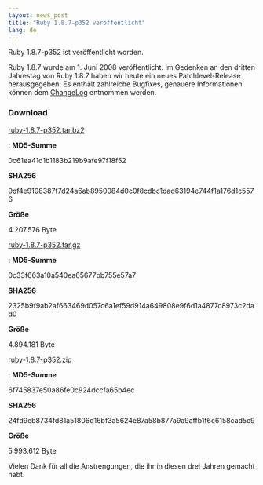 ```yaml
---
layout: news_post
title: "Ruby 1.8.7-p352 veröffentlicht"
lang: de
---
```


Ruby 1.8.7-p352 ist veröffentlicht worden.

Ruby 1.8.7 wurde am 1. Juni 2008 veröffentlicht. Im Gedenken an den
dritten Jahrestag von Ruby 1.8.7 haben wir heute ein neues
Patchlevel-Release herausgegeben. Es enthält zahlreiche Bugfixes,
genauere Informationen können dem [ChangeLog][1] entnommen werden.

### Download

[ruby-1.8.7-p352.tar.bz2][2]

: **MD5-Summe**
  
  0c61ea41d1b1183b219b9afe97f18f52
  
  **SHA256**
  
  9df4e9108387f7d24a6ab8950984d0c0f8cdbc1dad63194e744f1a176d1c5576
  
  **Größe**
  
  4\.207.576 Byte

[ruby-1.8.7-p352.tar.gz][3]

: **MD5-Summe**
  
  0c33f663a10a540ea65677bb755e57a7
  
  **SHA256**
  
  2325b9f9ab2af663469d057c6a1ef59d914a649808e9f6d1a4877c8973c2dad0
  
  **Größe**
  
  4\.894.181 Byte

[ruby-1.8.7-p352.zip][4]

: **MD5-Summe**
  
  6f745837e50a86fe0c924dccfa65b4ec
  
  **SHA256**
  
  24fd9eb8734fd81a51806d16bf3a5624e87a58b877a9a9affb1f6c6158cad5c9
  
  **Größe**
  
  5\.993.612 Byte

Vielen Dank für all die Anstrengungen, die ihr in diesen drei Jahren
gemacht habt.



[1]: http://svn.ruby-lang.org/repos/ruby/tags/v1_8_7_352/ChangeLog 
[2]: ftp://ftp.ruby-lang.org/pub/ruby/1.8/ruby-1.8.7-p352.tar.bz2 
[3]: ftp://ftp.ruby-lang.org/pub/ruby/1.8/ruby-1.8.7-p352.tar.gz 
[4]: ftp://ftp.ruby-lang.org/pub/ruby/1.8/ruby-1.8.7-p352.zip 
